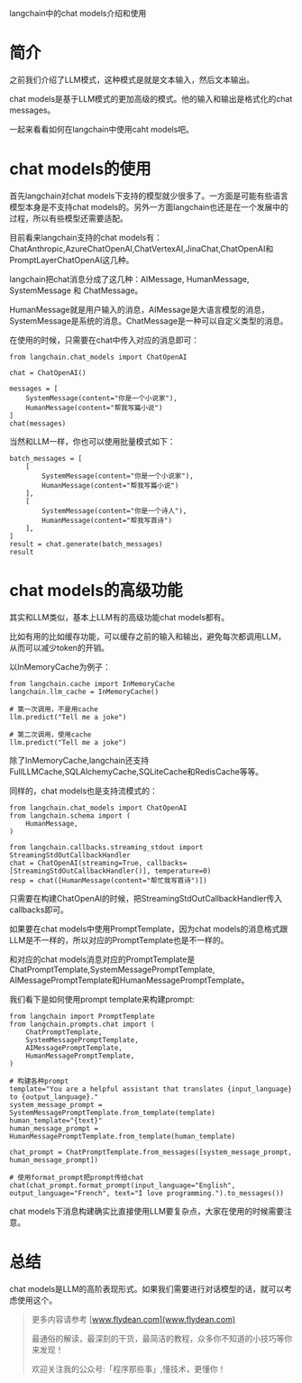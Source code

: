 langchain中的chat models介绍和使用

# 简介

之前我们介绍了LLM模式，这种模式是就是文本输入，然后文本输出。

chat models是基于LLM模式的更加高级的模式。他的输入和输出是格式化的chat messages。

一起来看看如何在langchain中使用caht models吧。

# chat models的使用

首先langchain对chat models下支持的模型就少很多了。一方面是可能有些语言模型本身是不支持chat models的。另外一方面langchain也还是在一个发展中的过程，所以有些模型还需要适配。

目前看来langchain支持的chat models有：ChatAnthropic,AzureChatOpenAI,ChatVertexAI,JinaChat,ChatOpenAI和PromptLayerChatOpenAI这几种。

langchain把chat消息分成了这几种：AIMessage, HumanMessage, SystemMessage 和 ChatMessage。

HumanMessage就是用户输入的消息，AIMessage是大语言模型的消息，SystemMessage是系统的消息。ChatMessage是一种可以自定义类型的消息。

在使用的时候，只需要在chat中传入对应的消息即可：

```
from langchain.chat_models import ChatOpenAI

chat = ChatOpenAI()

messages = [
    SystemMessage(content="你是一个小说家"),
    HumanMessage(content="帮我写篇小说")
]
chat(messages)
```

当然和LLM一样，你也可以使用批量模式如下：

```
batch_messages = [
    [
        SystemMessage(content="你是一个小说家"),
        HumanMessage(content="帮我写篇小说")
    ],
    [
        SystemMessage(content="你是一个诗人"),
        HumanMessage(content="帮我写首诗")
    ],
]
result = chat.generate(batch_messages)
result
```

# chat models的高级功能

其实和LLM类似，基本上LLM有的高级功能chat models都有。

比如有用的比如缓存功能，可以缓存之前的输入和输出，避免每次都调用LLM，从而可以减少token的开销。

以InMemoryCache为例子：

```
from langchain.cache import InMemoryCache
langchain.llm_cache = InMemoryCache()

# 第一次调用，不是用cache
llm.predict("Tell me a joke")

# 第二次调用，使用cache
llm.predict("Tell me a joke")
```

除了InMemoryCache,langchain还支持FullLLMCache,SQLAlchemyCache,SQLiteCache和RedisCache等等。

同样的，chat models也是支持流模式的：

```
from langchain.chat_models import ChatOpenAI
from langchain.schema import (
    HumanMessage,
)

from langchain.callbacks.streaming_stdout import StreamingStdOutCallbackHandler
chat = ChatOpenAI(streaming=True, callbacks=[StreamingStdOutCallbackHandler()], temperature=0)
resp = chat([HumanMessage(content="帮忙我写首诗")])
```

只需要在构建ChatOpenAI的时候，把StreamingStdOutCallbackHandler传入callbacks即可。

如果要在chat models中使用PromptTemplate，因为chat models的消息格式跟LLM是不一样的，所以对应的PromptTemplate也是不一样的。

和对应的chat models消息对应的PromptTemplate是ChatPromptTemplate,SystemMessagePromptTemplate,
AIMessagePromptTemplate和HumanMessagePromptTemplate。

我们看下是如何使用prompt template来构建prompt:

```
from langchain import PromptTemplate
from langchain.prompts.chat import (
    ChatPromptTemplate,
    SystemMessagePromptTemplate,
    AIMessagePromptTemplate,
    HumanMessagePromptTemplate,
)

# 构建各种prompt
template="You are a helpful assistant that translates {input_language} to {output_language}."
system_message_prompt = SystemMessagePromptTemplate.from_template(template)
human_template="{text}"
human_message_prompt = HumanMessagePromptTemplate.from_template(human_template)

chat_prompt = ChatPromptTemplate.from_messages([system_message_prompt, human_message_prompt])

# 使用format_prompt把prompt传给chat
chat(chat_prompt.format_prompt(input_language="English", output_language="French", text="I love programming.").to_messages())
```

chat models下消息构建确实比直接使用LLM要复杂点，大家在使用的时候需要注意。

# 总结

chat models是LLM的高阶表现形式。如果我们需要进行对话模型的话，就可以考虑使用这个。

> 更多内容请参考 [www.flydean.com](www.flydean.com)
>
> 最通俗的解读，最深刻的干货，最简洁的教程，众多你不知道的小技巧等你来发现！
> 
> 欢迎关注我的公众号:「程序那些事」,懂技术，更懂你！